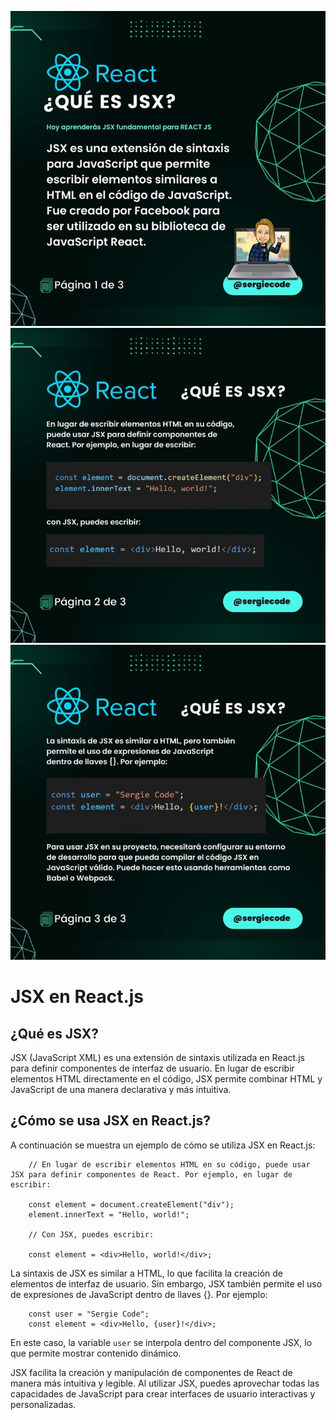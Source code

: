 ![JSX en React](https://github.com/sergiecode/jsx-tutorial-react/blob/master/01.jpg?raw=true)
![JSX en react](https://github.com/sergiecode/jsx-tutorial-react/blob/master/02.jpg?raw=true)
![JSX en react](https://github.com/sergiecode/jsx-tutorial-react/blob/master/03.jpg?raw=true)

# JSX en React.js

## ¿Qué es JSX?

JSX (JavaScript XML) es una extensión de sintaxis utilizada en React.js para definir componentes de interfaz de usuario. En lugar de escribir elementos HTML directamente en el código, JSX permite combinar HTML y JavaScript de una manera declarativa y más intuitiva.

## ¿Cómo se usa JSX en React.js?

A continuación se muestra un ejemplo de cómo se utiliza JSX en React.js:
```
    // En lugar de escribir elementos HTML en su código, puede usar JSX para definir componentes de React. Por ejemplo, en lugar de escribir:
    
    const element = document.createElement("div");
    element.innerText = "Hello, world!";
    
    // Con JSX, puedes escribir:
    
    const element = <div>Hello, world!</div>;
```

La sintaxis de JSX es similar a HTML, lo que facilita la creación de elementos de interfaz de usuario. Sin embargo, JSX también permite el uso de expresiones de JavaScript dentro de llaves {}. Por ejemplo:
```
    const user = "Sergie Code";
    const element = <div>Hello, {user}!</div>;
```
En este caso, la variable `user` se interpola dentro del componente JSX, lo que permite mostrar contenido dinámico.

JSX facilita la creación y manipulación de componentes de React de manera más intuitiva y legible. Al utilizar JSX, puedes aprovechar todas las capacidades de JavaScript para crear interfaces de usuario interactivas y personalizadas.
